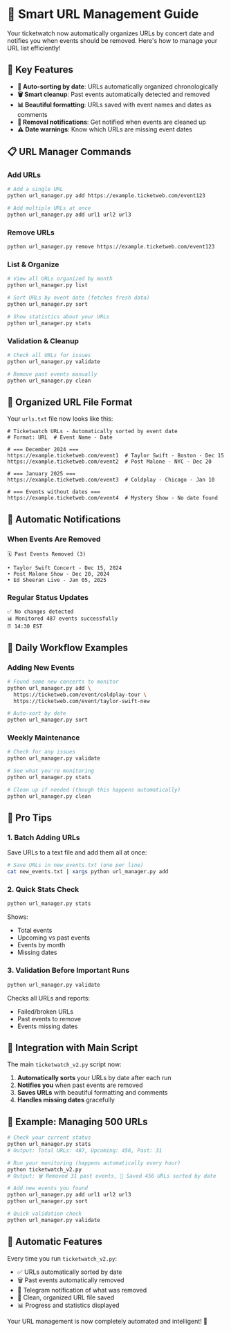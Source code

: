 # 📅 Smart URL Management Guide

Your ticketwatch now automatically organizes URLs by concert date and notifies you when events should be removed. Here's how to manage your URL list efficiently!

## 🎯 Key Features

- **📅 Auto-sorting by date**: URLs automatically organized chronologically
- **🗑️ Smart cleanup**: Past events automatically detected and removed  
- **📊 Beautiful formatting**: URLs saved with event names and dates as comments
- **🔔 Removal notifications**: Get notified when events are cleaned up
- **⚠️ Date warnings**: Know which URLs are missing event dates

## 📋 URL Manager Commands

### Add URLs
```bash
# Add a single URL
python url_manager.py add https://example.ticketweb.com/event123

# Add multiple URLs at once
python url_manager.py add url1 url2 url3
```

### Remove URLs
```bash
python url_manager.py remove https://example.ticketweb.com/event123
```

### List & Organize
```bash
# View all URLs organized by month
python url_manager.py list

# Sort URLs by event date (fetches fresh data)
python url_manager.py sort

# Show statistics about your URLs
python url_manager.py stats
```

### Validation & Cleanup
```bash
# Check all URLs for issues
python url_manager.py validate

# Remove past events manually
python url_manager.py clean
```

## 📁 Organized URL File Format

Your `urls.txt` file now looks like this:

```
# Ticketwatch URLs - Automatically sorted by event date
# Format: URL  # Event Name - Date

# === December 2024 ===
https://example.ticketweb.com/event1  # Taylor Swift - Boston - Dec 15
https://example.ticketweb.com/event2  # Post Malone - NYC - Dec 20

# === January 2025 ===
https://example.ticketweb.com/event3  # Coldplay - Chicago - Jan 10

# === Events without dates ===
https://example.ticketweb.com/event4  # Mystery Show - No date found
```

## 🔔 Automatic Notifications

### When Events Are Removed
```
🗓️ Past Events Removed (3)

• Taylor Swift Concert - Dec 15, 2024
• Post Malone Show - Dec 20, 2024  
• Ed Sheeran Live - Jan 05, 2025
```

### Regular Status Updates
```
✅ No changes detected
📊 Monitored 487 events successfully
⏰ 14:30 EST
```

## 🚀 Daily Workflow Examples

### Adding New Events
```bash
# Found some new concerts to monitor
python url_manager.py add \
  https://ticketweb.com/event/coldplay-tour \
  https://ticketweb.com/event/taylor-swift-new

# Auto-sort by date  
python url_manager.py sort
```

### Weekly Maintenance
```bash
# Check for any issues
python url_manager.py validate

# See what you're monitoring
python url_manager.py stats

# Clean up if needed (though this happens automatically)
python url_manager.py clean
```

## 🎯 Pro Tips

### 1. **Batch Adding URLs**
Save URLs to a text file and add them all at once:
```bash
# Save URLs in new_events.txt (one per line)
cat new_events.txt | xargs python url_manager.py add
```

### 2. **Quick Stats Check**
```bash
python url_manager.py stats
```
Shows:
- Total events
- Upcoming vs past events  
- Events by month
- Missing dates

### 3. **Validation Before Important Runs**
```bash
python url_manager.py validate
```
Checks all URLs and reports:
- Failed/broken URLs
- Past events to remove
- Events missing dates

## 🔧 Integration with Main Script

The main `ticketwatch_v2.py` script now:

1. **Automatically sorts** your URLs by date after each run
2. **Notifies you** when past events are removed
3. **Saves URLs** with beautiful formatting and comments
4. **Handles missing dates** gracefully

## 🎉 Example: Managing 500 URLs

```bash
# Check your current status
python url_manager.py stats
# Output: Total URLs: 487, Upcoming: 456, Past: 31

# Run your monitoring (happens automatically every hour)  
python ticketwatch_v2.py
# Output: 🗑️ Removed 31 past events, 📅 Saved 456 URLs sorted by date

# Add new events you found
python url_manager.py add url1 url2 url3
python url_manager.py sort

# Quick validation check
python url_manager.py validate
```

## 🔄 Automatic Features

Every time you run `ticketwatch_v2.py`:
- ✅ URLs automatically sorted by date
- 🗑️ Past events automatically removed  
- 📱 Telegram notification of what was removed
- 💾 Clean, organized URL file saved
- 📊 Progress and statistics displayed

Your URL management is now completely automated and intelligent! 🎯